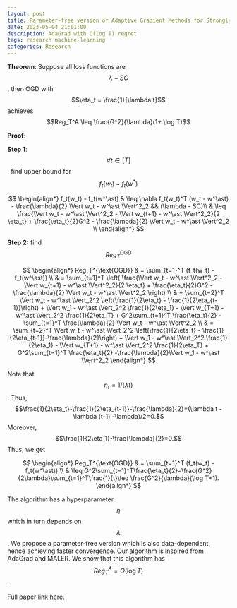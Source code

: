 ```yaml
---
layout: post
title: Parameter-free version of Adaptive Gradient Methods for Strongly-Convex Functions
date: 2023-05-04 21:01:00
description: AdaGrad with O(log T) regret
tags: research machine-learning
categories: Research
---
```


**Theorem**:
Suppose all loss functions are $$\lambda-SC$$, then OGD with $$\eta_t = \frac{1}{\lambda t}$$ achieves $$Reg_T^A \leq \frac{G^2}{\lambda}(1+ \log T)$$

**Proof**:

**Step 1**: $$\forall t \in [T]$$, find upper bound for $$f_t(w_t) - f_t(w^\ast)$$

$$
\begin{align*}
f_t(w_t) - f_t(w^\ast) & \leq \nabla f_t(w_t)^T (w_t - w^\ast) - \frac{\lambda}{2} \Vert w_t - w^\ast \Vert^2_2 && (\lambda - SC)\\
& \leq \frac{\Vert w_t - w^\ast \Vert^2_2 - \Vert w_{t+1} - w^\ast \Vert^2_2}{2 \eta_t} + \frac{\eta_t}{2}G^2 - \frac{\lambda}{2} \Vert w_t - w^\ast \Vert^2_2 \\
\end{align*}
$$

<!-- The last inequality follows from our previous [result](https://github.com/mltheory/CS7545/wiki/Lecture_16:-Online-Gradient-Descent#ogd-real) for convex functions. -->

**Step 2:** find $$Reg^{\text{OGD}}_T$$

$$
\begin{align*}
Reg_T^{\text{OGD}} & = \sum_{t=1}^T (f_t(w_t) - f_t(w^\ast)) \\
& = \sum_{t=1}^T \left( \frac{\Vert w_t - w^\ast \Vert^2_2 - \Vert w_{t+1} - w^\ast \Vert^2_2}{2 \eta_t} + \frac{\eta_t}{2}G^2 - \frac{\lambda}{2} \Vert w_t - w^\ast \Vert^2_2 \right) \\
& = \sum_{t=2}^T \Vert w_t - w^\ast \Vert_2^2 \left(\frac{1}{2\eta_t} - \frac{1}{2\eta_{t-1}}\right) + \Vert w_1 - w^\ast \Vert_2^2 \frac{1}{2\eta_1} - \Vert w_{T+1} - w^\ast \Vert_2^2 \frac{1}{2\eta_T} + G^2\sum_{t=1}^T \frac{\eta_t}{2} - \sum_{t=1}^T \frac{\lambda}{2} \Vert w_t - w^\ast \Vert^2_2  \\
& = \sum_{t=2}^T \Vert w_t - w^\ast \Vert_2^2 \left(\frac{1}{2\eta_t} - \frac{1}{2\eta_{t-1}}-\frac{\lambda}{2}\right) + \Vert w_1 - w^\ast \Vert_2^2 \frac{1}{2\eta_1} - \Vert w_{T+1} - w^\ast \Vert_2^2 \frac{1}{2\eta_T} + G^2\sum_{t=1}^T \frac{\eta_t}{2} -\frac{\lambda}{2}\Vert w_1 - w^\ast \Vert^2_2
\end{align*}
$$

Note that $$\eta_t = 1/(\lambda t)$$. Thus, $$\frac{1}{2\eta_t}-\frac{1}{2\eta_{t-1}}-\frac{\lambda}{2}=(\lambda t - \lambda (t-1) -\lambda)/2=0.$$ Moreover, $$\frac{1}{2\eta_1}-\frac{\lambda}{2}=0.$$ Thus, we get 

$$
\begin{align*}
Reg_T^{\text{OGD}} & = \sum_{t=1}^T (f_t(w_t) - f_t(w^\ast)) \\
& \leq G^2\sum_{t=1}^T\frac{\eta_t}{2}=\frac{G^2}{2\lambda}\sum_{t=1}^T\frac{1}{t}\leq \frac{G^2}{\lambda}(\log T+1). 
\end{align*}
$$

The algorithm has a hyperparameter $$\eta$$ which in turn depends on $$\lambda$$. We propose a parameter-free version which is also data-dependent, hence achieving faster convergence. Our algorithm is inspired from AdaGrad and MALER. We show that this algorithm has $$Reg_T^A = O(\log T)$$.

Full paper [link here](../../Parameter_Free_AdaGrad.pdf).
